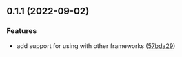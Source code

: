 

## 0.1.1 (2022-09-02)


### Features

* add support for using with other frameworks ([57bda29](https://github.com/danielroe/nuxt-font-metrics/commit/57bda292c2f94ab323bb48bdd8ad1c0458eefa97))